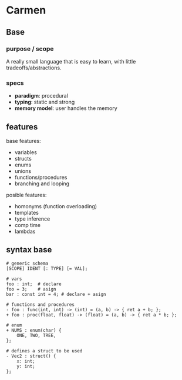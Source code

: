 # Carmen

## Base

### purpose / scope

A really small language that is easy to learn, with little
tradeoffs/abstractions.

### specs

- **paradigm**: procedural
- **typing**: static and strong
- **memory model**: user handles the memory

## features

base features:
- variables
- structs
- enums
- unions
- functions/procedures
- branching and looping

posible features:
- homonyms (function overloading)
- templates
- type inference
- comp time
- lambdas

## syntax base

```
# generic schema
[SCOPE] IDENT [: TYPE] [= VAL];

# vars
foo : int;  # declare
foo = 3;    # asign
bar : const int = 4; # declare + asign

# functions and procedures
- foo : func(int, int) -> (int) = (a, b) -> { ret a + b; };
+ foo : proc(float, float) -> (float) = (a, b) -> { ret a * b; };

# enum
+ NUMS : enum(char) {
    ONE, TWO, TREE,
};

# defines a struct to be used
- Vec2 : struct() {
    x: int;
    y: int;
};
```

